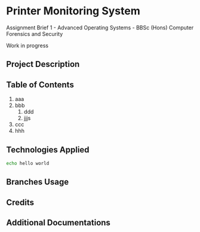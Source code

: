 # Printer Monitoring System

Assignment Brief 1  - Advanced Operating Systems - BBSc (Hons) Computer Forensics and Security

Work in progress

## Project Description

## Table of Contents

1. aaa
2. bbb
    1. ddd
    2. jjjs
3. ccc
4. hhh

## Technologies Applied

```bash
echo hello world
```

## Branches Usage


## Credits

## Additional Documentations
